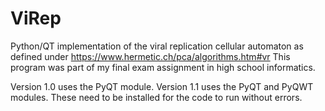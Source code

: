 # ViRep
Python/QT implementation of the viral replication cellular automaton as defined under https://www.hermetic.ch/pca/algorithms.htm#vr
This program was part of my final exam assignment in high school informatics.

Version 1.0 uses the PyQT module. Version 1.1 uses the PyQT and PyQWT modules. These need to be installed for the code to run without errors.

